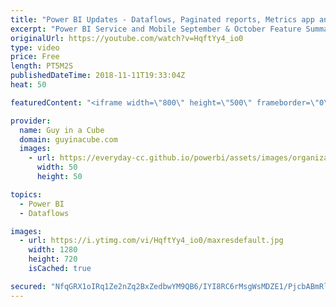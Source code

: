 ```yaml
---
title: "Power BI Updates - Dataflows, Paginated reports, Metrics app and more... (November 12, 2018)"
excerpt: "Power BI Service and Mobile September & October Feature Summary https://powerbi.microsoft.com/en-us/blog/power-bi-service-and-mobile-september-and-october-2018-feature-summary/  Power BI delivers dataflows, enterprise reporting, and major updates to Power BI Desktop https://powerbi.microsoft.com/en-us/blog/power-bi-delivers-dataflows-enterprise-reporting-and-major-updates-to-power-bi-desktop/"
originalUrl: https://youtube.com/watch?v=HqftYy4_io0
type: video
price: Free
length: PT5M2S
publishedDateTime: 2018-11-11T19:33:04Z
heat: 50

featuredContent: "<iframe width=\"800\" height=\"500\" frameborder=\"0\" src=\"https://www.youtube.com/embed/HqftYy4_io0\" allow=\"accelerometer; autoplay; encrypted-media; gyroscope; picture-in-picture\" allowfullscreen></iframe>"

provider:
  name: Guy in a Cube
  domain: guyinacube.com
  images:
    - url: https://everyday-cc.github.io/powerbi/assets/images/organizations/guyinacube.com-50x50.jpg
      width: 50
      height: 50

topics:
  - Power BI
  - Dataflows

images:
  - url: https://i.ytimg.com/vi/HqftYy4_io0/maxresdefault.jpg
    width: 1280
    height: 720
    isCached: true

secured: "NfqGRX1oIRq1Ze2nZq2BxZedbwYM9QB6/IYI8RC6rMsgWsMDZE1/PjcbABmRlfxKtPZsDN99+/F37aYBw2q+uDi1q+paDW32+3eqZnp8fu4PJV9SZVDTlPMd9JIwGwOLz5A3Takj8vysGO78/7as5gLyvhJcBsXgblkJq5Ivu2bfyNwUMBaEFqGzsECORxLDXNNwAnciKR+ar1TQRTt/2LNgLHktqP+8Ku5LI0lKJVMv/9f0z55iwuyzmNAa48cU6Sc3HN7qonWU9QSQXSsA61okx0J4t5v/J74sLN34kghJmaTkDH9r6GJ6HXGNli+xG0XZgmc7tqPNDiydxQeXPe4zIjpyFy5FXm05OW1E2R1tOPBVKfL04eiBp4Cs7SXv/qJ1k6dOz/h4GmY04VyR6QRgdnU9K404E/RtUa59Dxw=;ovpfZ5cZGYBAjfSW8i3/fg=="
---
```


